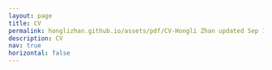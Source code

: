 ```yaml
---
layout: page
title: CV
permalink: honglizhan.github.io/assets/pdf/CV-Hongli Zhan updated Sep 18 2021.pdf
description: CV
nav: true
horizontal: false
---
```

